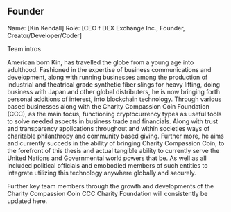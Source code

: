 ## Founder

Name: [Kin Kendall]
Role: [CEO f DEX Exchange Inc., Founder, Creator/Developer/Coder]

Team intros

American born Kin, has travelled the globe from a young age into adulthood. Fashioned in the expertise of business communications and development, along with running businesses among the production of industrial and theatrical grade synthetic fiber slings for heavy lifting, doing business with Japan and other global distributers, he is now bringing forth personal additions of interest, into blockchain technology. Through various based businesses along with the Charity Compassion Coin Foundation (CCC), as the main focus, functioning cryptocurrency types as useful tools to solve needed aspects in business trade and financials. Along with trust and transparency applications throughout and within societies ways of charitable philanthropy and community based giving. Further more, he aims and currently succeds in the ability of bringing Charity Compassion Coin, to the forefront of this thesis and actual tangible ability to currently serve the United Nations and Governmental world powers that be. As well as all included political officials and emobodied members of such entities to integrate utilizing this technology anywhere globally and securely.

Further key team members through the growth and developments of the Charity Compassion Coin CCC Charity Foundation will consistently be updated here.
